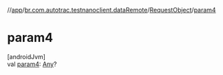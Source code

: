 //[app](../../../index.md)/[br.com.autotrac.testnanoclient.dataRemote](../index.md)/[RequestObject](index.md)/[param4](param4.md)

# param4

[androidJvm]\
val [param4](param4.md): [Any](https://kotlinlang.org/api/latest/jvm/stdlib/kotlin/-any/index.html)?
